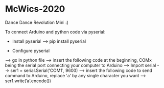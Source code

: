 # McWics-2020
Dance Dance Revolution Mini :)



To connect Arduino and python code via pyserial:

- Install pyserial
--> pip install pyserial

- Configure pyserial

--> go in python file
--> insert the following code at the beginning, COMx being the serial port connecting your computer to Arduino
  --> Import serial
  --> ser1 = serial.Serial('COM1', 9600)
--> insert the following code to send command to Arduino, replace 'a' by any single character you want
  --> ser1.write(’a’.encode())
